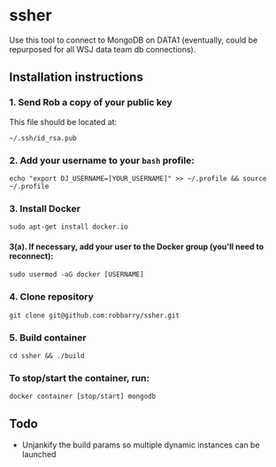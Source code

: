# ssher

Use this tool to connect to MongoDB on DATA1 (eventually, could be repurposed for all WSJ data team db connections).

## Installation instructions

### 1. Send Rob a copy of your public key

This file should be located at:

	~/.ssh/id_rsa.pub

### 2. Add your username to your `bash` profile:

	echo "export DJ_USERNAME=[YOUR_USERNAME]" >> ~/.profile && source ~/.profile

### 3. Install Docker

	sudo apt-get install docker.io

#### 3(a). If necessary, add your user to the Docker group (you'll need to reconnect):

	sudo usermod -aG docker [USERNAME]

### 4. Clone repository

	git clone git@github.com:robbarry/ssher.git

### 5. Build container

	cd ssher && ./build

### To stop/start the container, run:

	docker container [stop/start] mongodb

## Todo

* Unjankify the build params so multiple dynamic instances can be launched